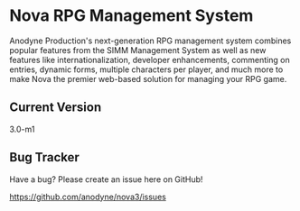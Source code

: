 # Nova RPG Management System

Anodyne Production's next-generation RPG management system combines popular features from the SIMM Management System as well as new features like internationalization, developer enhancements, commenting on entries, dynamic forms, multiple characters per player, and much more to make Nova the premier web-based solution for managing your RPG game.

## Current Version

3.0-m1

## Bug Tracker

Have a bug? Please create an issue here on GitHub!

https://github.com/anodyne/nova3/issues